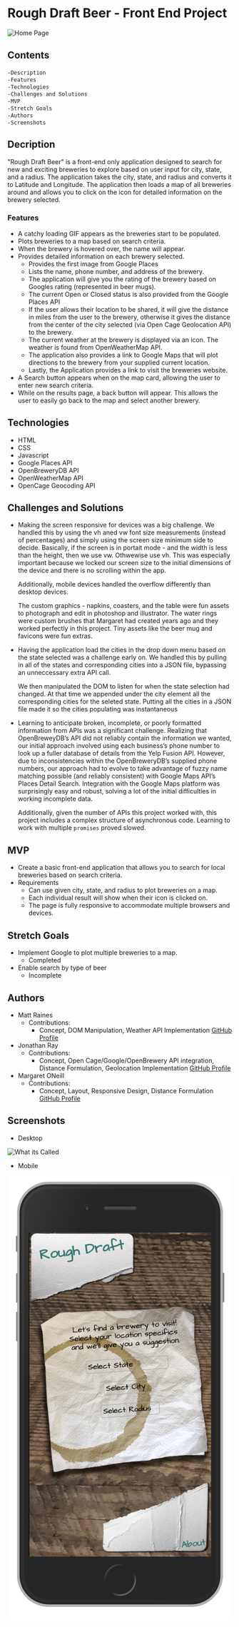 # Rough Draft Beer - Front End Project
![Home Page](./read-me-assets/top-image.png)

## Contents
    -Description
    -Features
    -Technologies
    -Challenges and Solutions
    -MVP
    -Stretch Goals
    -Authors
    -Screenshots

## Decription
"Rough Draft Beer" is a front-end only application designed to search for new and exciting breweries to explore based on user input for city, state, and a radius. The application takes the city, state, and radius and converts it to Latitude and Longitude. The application then loads a map of all breweries around and allows you to click on the icon for detailed information on the brewery selected.

### Features
* A catchy loading GIF appears as the breweries start to be populated.
* Plots breweries to a map based on search criteria.
* When the brewery is hovered over, the name will appear.
* Provides detailed information on each brewery selected.
    * Provides the first image from Google Places
    * Lists the name, phone number, and address of the brewery.
    * The application will give you the rating of the brewery based on Googles rating (represented in beer mugs).
    * The current Open or Closed status is also provided from the Google Places API
    * If the user allows their location to be shared, it will give the distance in miles from the user to the brewery, otherwise it gives the distance from the center of the city selected (via Open Cage Geolocation API) to the brewery.
    * The current weather at the brewery is displayed via an icon. The weather is found from OpenWeatherMap API.
    * The application also provides a link to Google Maps that will plot directions to the brewery from your supplied current location.
    * Lastly, the Application provides a link to visit the breweries website.
* A Search button appears when on the map card, allowing the user to enter new search criteria.
* While on the results page, a back button will appear. This allows the user to easily go back to the map and select another brewery.


## Technologies
* HTML
* CSS
* Javascript
* Google Places API
* OpenBreweryDB API
* OpenWeatherMap API
* OpenCage Geocoding API

## Challenges and Solutions
* Making the screen responsive for devices was a big challenge.  We handled this by using the vh aned vw font size measurements (instead of percentages) and simply using the screen size minimum side to decide.  Basically, if the screen is in portait mode - and the width is less than the height, then we use vw.  Othwewise use vh.  This was especially important because we locked our screen size to the initial dimensions of the device and there is no scrolling within the app.

    Additionally, mobile devices handled the overflow differently than desktop devices.

    The custom graphics - napkins, coasters, and the table were fun assets to photograph and edit in photoshop and illustrator.  The water rings were custom brushes that Margaret had created years ago and they worked perfectly in this project.  Tiny assets like the beer mug and favicons were fun extras.

* Having the application load the cities in the drop down menu based on the state selected was a challenge early on. We handled this by pulling in all of the states and corresponding cities into a JSON file, bypassing an unneccessary extra API call.

    We then manipulated the DOM to listen for when the state selection had changed. At that time we appended under the city element all the corresponding cities for the seleted state. Putting all the cities in a JSON file made it so the cities populating was instantaneous


* Learning to anticipate broken, incomplete, or poorly formatted information from APIs was a significant challenge. Realizing that OpenBreweyDB’s API did not reliably contain the information we wanted, our initial approach involved using each business’s phone number to look up a fuller database of details from the Yelp Fusion API. However, due to inconsistencies within the OpenBreweryDB’s supplied phone numbers, our approach had to evolve to take advantage of fuzzy name matching possible (and reliably consistent) with Google Maps  API’s Places Detail Search. Integration with the Google Maps platform was surprisingly easy and robust, solving a lot of the initial difficulties in working incomplete data.

    Additionally, given the number of APIs this project worked with, this project includes a complex structure of asynchronous code. Learning to work with multiple `promises` proved slowed.


## MVP
* Create a basic front-end application that allows you to search for local breweries based on search criteria.
* Requirements
    * Can use given city, state, and radius to plot breweries on a map.
    * Each individual result will show when their icon is clicked on.
    * The page is fully responsive to accommodate multiple browsers and devices.

## Stretch Goals
* Implement Google to plot multiple breweries to a map.
    * Completed
* Enable search by type of beer
    * Incomplete

## Authors
* Matt Raines
    * Contributions:
        * Concept, DOM Manipulation, Weather API Implementation
    [GitHub Profile](https://github.com/mraines4)
* Jonathan Ray
    * Contributions:
        * Concept, Open Cage/Google/OpenBrewery API integration, Distance Formulation, Geolocation Implementation
    [GitHub Profile](https://github.com/ray-jonathan)
* Margaret ONeill
    * Contributions:
        * Concept, Layout, Responsive Design, Distance Formulation
    [GitHub Profile](https://github.com/MAOneill)

## Screenshots
* Desktop

![What its Called](./read-me-assets/search-screen-desktop.png)

* Mobile

![What its Called](./read-me-assets/search-screen-mobile.png)
